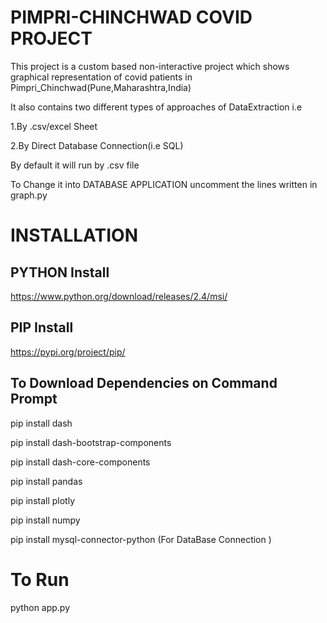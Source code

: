 # PIMPRI-CHINCHWAD COVID PROJECT
This project is a custom based non-interactive project which shows graphical representation of covid patients in Pimpri_Chinchwad(Pune,Maharashtra,India)

It also contains two different types of approaches of DataExtraction i.e


1.By .csv/excel Sheet



2.By Direct Database Connection(i.e SQL)


By default it will run by .csv file 


To Change it into  DATABASE APPLICATION uncomment the lines written in graph.py

# INSTALLATION


## PYTHON  Install


https://www.python.org/download/releases/2.4/msi/


## PIP Install


https://pypi.org/project/pip/


## To Download Dependencies on Command Prompt

pip install dash


pip install dash-bootstrap-components


pip install dash-core-components


pip install pandas


pip install plotly


pip install numpy


pip install mysql-connector-python (For DataBase Connection )


# To Run

python app.py





